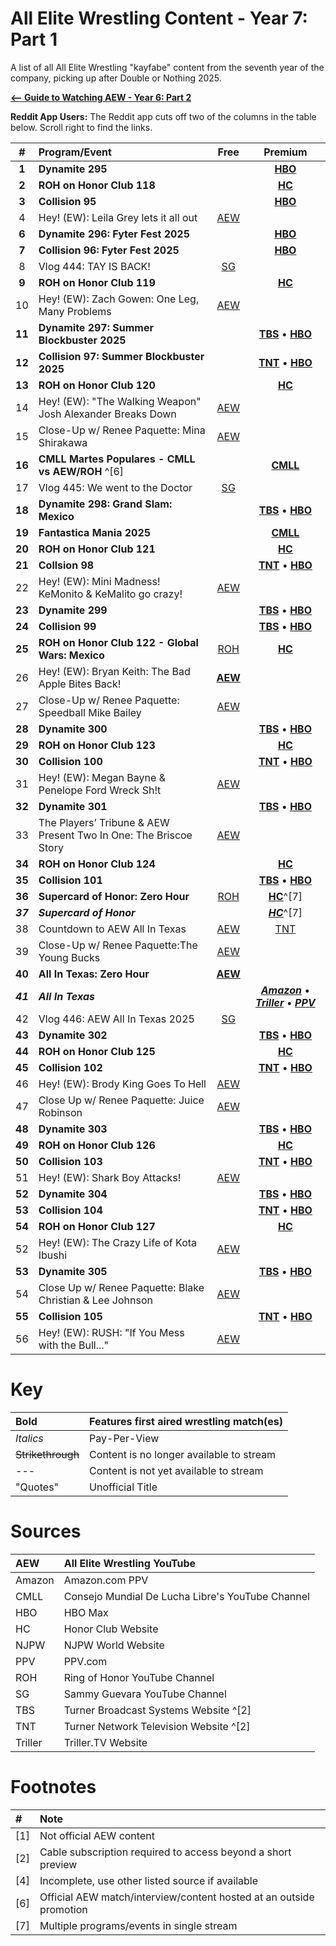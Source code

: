 # All Elite Wrestling Content - Year 7: Part 1

A list of all All Elite Wrestling "kayfabe" content from the seventh year of the company, picking up after Double or Nothing 2025.

[**<-- Guide to Watching AEW - Year 6: Part 2**](https://redd.it/1jghmgl)

**Reddit App Users:** The Reddit app cuts off two of the columns in the table below. Scroll right to find the links.

|**#**|**Program/Event**|**Free**|**Premium**|
|:-:|:--|:-:|:-:|
|**1**|**Dynamite 295**||[**HBO**](https://play.max.com/video/watch/dcdef34c-9b9b-4e20-8ba8-3e7d64de3842/6c015411-f608-439a-a428-3f317220e188)|
|**2**|**ROH on Honor Club 118**||[**HC**](https://www.watchroh.com/player/28704/stream)|
|**3**|**Collision 95**||[**HBO**](https://play.max.com/video/watch/df73a1c7-f7a5-499d-a880-156e7cb7fc46/db38d690-a1d2-49a0-9ecc-7e8180416905)|
|4|Hey! (EW): Leila Grey lets it all out|[AEW](http://youtu.be/9WvUkl1M4U0)||
|**6**|**Dynamite 296: Fyter Fest 2025**||[**HBO**](https://play.max.com/video/watch/800345bf-b1e2-4f75-9929-eb825a3c514a/e325ea9d-8509-44ff-aa2a-4450d8f1ab5a)|
|**7**|**Collision 96: Fyter Fest 2025**||[**HBO**](https://play.max.com/video/watch/e242a83d-ff56-4539-90b1-53787e18a838/391a3949-d377-453e-83fd-9c0a12d6794a36)|
|8|Vlog 444: TAY IS BACK!|[SG](http://youtu.be/RiqREEws3WY)
|**9**|**ROH on Honor Club 119**||[**HC**](https://www.watchroh.com/player/28705/stream)|
|10|Hey! (EW): Zach Gowen: One Leg, Many Problems|[AEW](http://youtu.be/FJIKcAHhZe4)|
|**11**|**Dynamite 297: Summer Blockbuster 2025**||[**TBS**](https://www.tbs.com/shows/all-elite-wrestling-dynamite/season-7/episode-24/dynamite-summer-blockbuster-2025) • [**HBO**](https://play.max.com/video/watch/386cc999-07db-4023-8b62-0ca5e588bd81/0243131e-af51-4693-9b2f-bc408f7cc04a)|
|**12**|**Collision 97: Summer Blockbuster 2025**||[**TNT**](https://www.tntdrama.com/shows/all-elite-wrestling-collision/season-3/episode-25/collision-summer-blockbuster-2025) • [**HBO**](https://play.max.com/video/watch/5d8fe854-2711-4a4e-bb08-96b9155316a6/07e77ad6-42a9-478b-9168-17ac66b5536c)|
|**13**|**ROH on Honor Club 120**||[**HC**](https://www.watchroh.com/player/28706/stream)|
|14|Hey! (EW): "The Walking Weapon" Josh Alexander Breaks Down|[AEW](http://youtu.be/ozCIZrCnE1U)|
|15|Close-Up w/ Renee Paquette: Mina Shirakawa|[AEW](http://youtu.be/T48vL1eXaWA)||
|**16**|**CMLL Martes Populares - CMLL vs AEW/ROH** ^[6]||[**CMLL**](http://youtu.be/B-TQoUjp0ic)|
|17|Vlog 445: We went to the Doctor|[SG](http://youtu.be/vHuPIclUHoU)
|**18**|**Dynamite 298: Grand Slam: Mexico**||[**TBS**](https://www.tbs.com/shows/all-elite-wrestling-dynamite/season-7/episode-25/grand-slam-mexico) • [**HBO**](https://play.max.com/video/watch/5c6a90fd-2adc-41d0-aaf4-ec891eff9a89/bdac6178-4ba9-4c78-8ec8-8310da4328ca)|
|**19**|**Fantastica Mania 2025**||[**CMLL**](http://youtu.be/-YZORgItb7w)|
|**20**|**ROH on Honor Club 121**||[**HC**](https://www.watchroh.com/player/28707/stream)|
|**21**|**Collsion 98**||[**TNT**](https://www.tntdrama.com/shows/all-elite-wrestling-collision/season-3/episode-26/june-21-2025) • [**HBO**](https://play.hbomax.com/video/watch/61f65daa-38be-43e0-91e2-0bb685bf69a3/dfd46d11-5773-4af5-b70b-cd367ac3bbfd)|
|22|Hey! (EW): Mini Madness! KeMonito & KeMalito go crazy!|[AEW](http://youtu.be/FIa0g5c1QXw)||
|**23**|**Dynamite 299**||[**TBS**](https://www.tbs.com/shows/all-elite-wrestling-dynamite/season-7/episode-26/june-25-2025) • [**HBO**](https://play.hbomax.com/video/watch/e95ede6e-e90c-4ae0-9f39-8fdc602b08f8/c92a2deb-4cb5-45e2-b397-59aa951bba45)|
|**24**|**Collision 99**||[**TBS**](https://www.tntdrama.com/shows/all-elite-wrestling-collision/season-3/episode-27/june-26-2025) • [**HBO**](https://play.hbomax.com/video/watch/88e6ce80-30e5-4714-a9b3-afc990033686/3fa908a9-a5a2-454c-a9c1-3caa51d901f5)|
|**25**|**ROH on Honor Club 122 - Global Wars: Mexico**|[ROH](http://youtu.be/nl8KX6AixjU)|[**HC**](https://www.watchroh.com/player/28711/stream)|
|26|Hey! (EW): Bryan Keith: The Bad Apple Bites Back!|[**AEW**](http://youtu.be/1Fg3hjtlHFQ)
|27|Close-Up w/ Renee Paquette: Speedball Mike Bailey|[AEW](http://youtu.be/NoulLMejYRs)
|**28**|**Dynamite 300**||[**TBS**](https://www.tbs.com/shows/all-elite-wrestling-dynamite/season-7/episode-27/july-2-2025) • [**HBO**](https://play.hbomax.com/video/watch/5a07db65-3c82-44d0-a630-bad053cf88a5/b2e876b5-fde9-4632-9643-75b3bfac3d24)
|**29**|**ROH on Honor Club 123**||[**HC**](https://www.watchroh.com/player/28716/stream)
|**30**|**Collision 100**||[**TNT**](https://www.tntdrama.com/shows/all-elite-wrestling-collision/season-3/episode-28/july-5-2025) • [**HBO**](https://play.hbomax.com/video/watch/77b4ca1c-9bd2-46e8-975f-3914e7b14365/11ce8689-a8d1-49e1-988e-6bba4c22c0ff)
|31|Hey! (EW): Megan Bayne & Penelope Ford Wreck Sh!t|[AEW](http://youtu.be/X0HmwQRnH7s)
|**32**|**Dynamite 301**||[**TBS**](https://www.tbs.com/shows/all-elite-wrestling-dynamite/season-7/episode-28/july-9-2025) • [**HBO**](https://play.hbomax.com/video/watch/78c75bc9-ca1b-4cdd-82b3-10e00dd22a65/6126dbe8-4a66-4bd0-9324-6c155cd7de4c)|
|33|The Players’ Tribune & AEW Present Two In One: The Briscoe Story|[AEW](http://youtu.be/QAOE_DYMRD4)
|**34**|**ROH on Honor Club 124**||[**HC**](https://www.watchroh.com/player/28719/stream)|
|**35**|**Collision 101**||[**TBS**](https://www.tntdrama.com/shows/all-elite-wrestling-collision/season-3/episode-29/collision-7102025) • [**HBO**](https://play.hbomax.com/video/watch/2b9bfd80-0737-4e74-9cae-caf0eaadf64d/e50d8bfc-72ad-4f9e-a89a-047427f816bb)|
|**36**|**Supercard of Honor: Zero Hour**|[ROH](http://youtu.be/PH3GSxNuKxU)|[**HC**](https://www.watchroh.com/player/28720/stream)^[7]
|***37***|***Supercard of Honor***||[***HC***](https://www.watchroh.com/player/28720/stream)^[7]
|38|Countdown to AEW All In Texas|[AEW](http://youtu.be/HYCSQGuVBrA)|[TNT](https://www.tntdrama.com/shows/all-elite-wrestling-collision/season-3/countdown-to-all-in-2025)|
|39|Close-Up w/ Renee Paquette:The Young Bucks|[AEW](http://youtu.be/UMh1f2xBDjk)
|**40**|**All In Texas: Zero Hour**|[**AEW**](http://youtu.be/dRblKqc0J6o)
|***41***|***All In Texas***||[***Amazon***](https://www.amazon.com/AEW-All-In-Texas/dp/B0F7TR3TWS) • [***Triller***](https://www.trillertv.com/watch/aew-all-in-texas-2025/2phas/) • [***PPV***](https://www.ppv.com/event/ec9fcf2b-06a3-4d7c-9433-783840f0be8d)|
|42|Vlog 446: AEW All In Texas 2025|[SG](http://youtu.be/zN6eJxhsJic)
|**43**|**Dynamite 302**||[**TBS**](https://www.tbs.com/shows/all-elite-wrestling-dynamite/season-7/episode-29/july-16-2025) • [**HBO**](https://play.hbomax.com/video/watch/60f21c5f-4d6b-4806-9e76-bdd3ad78eedb/59800865-8ce8-4377-8b71-1d75e355967b)|
|**44**|**ROH on Honor Club 125**||[**HC**](https://www.watchroh.com/player/28722/stream)
|**45**|**Collision 102**||[**TNT**](https://www.tntdrama.com/shows/all-elite-wrestling-collision/season-3/episode-30/july-19-2025) • [**HBO**](https://play.hbomax.com/video/watch/f0c33857-86c2-472b-8730-01fd647205c2/0dbf3e24-952a-493b-8cf3-737aa14adfd6)|
|46|Hey! (EW): Brody King Goes To Hell|[AEW](http://youtu.be/wsIyJkG9Rhc)
|47|Close Up w/ Renee Paquette: Juice Robinson|[AEW](http://youtu.be/U2EFDYAO-Vk)
|**48**|**Dynamite 303**||[**TBS**](https://www.tbs.com/shows/all-elite-wrestling-dynamite/season-7/episode-30/july-23-2025) • [**HBO**](https://play.hbomax.com/video/watch/01cc6cb6-6ff8-4bdd-ab81-5679c6838d55/23aaefd7-7e8d-4cb6-b648-7d5a49bb6e5e)
|**49**|**ROH on Honor Club 126**||[**HC**](https://www.watchroh.com/player/28723/stream)
|**50**|**Collision 103**||[**TNT**](https://www.tntdrama.com/shows/all-elite-wrestling-collision/season-3/episode-31/july-26-2025) • [**HBO**](https://play.hbomax.com/video/watch/2c00780c-7bda-4780-80f1-861f82f3d79e/e27238ee-8b32-419b-9697-fca5365eb77c)
|51|Hey! (EW): Shark Boy Attacks!|[AEW](http://youtu.be/W_Y4HE6hje4)
|**52**|**Dynamite 304**||[**TBS**](https://www.tbs.com/shows/all-elite-wrestling-dynamite/season-7/episode-31/july-30-2025) • [**HBO**](https://play.hbomax.com/video/watch/515acda5-08b6-4bdc-a98d-5bdd5e7eac12/96ae1107-b320-4350-9a68-34f2c6072e2c)|
|**53**|**Collision 104**||[**TNT**](https://www.tntdrama.com/shows/all-elite-wrestling-collision/season-3/episode-32/july-31-2025) • [**HBO**](https://play.hbomax.com/video/watch/83e79f18-e243-400a-9eea-9830faf2d8d3/ba548641-5e3e-4fb2-88c3-2a4e4f5e3b09)|
|**54**|**ROH on Honor Club 127**||[**HC**](https://www.watchroh.com/player/28724/stream)
|52|Hey! (EW): The Crazy Life of Kota Ibushi|[AEW](http://youtu.be/b6E2GW7Gdt0)
|**53**|**Dynamite 305**||[**TBS**](https://www.tbs.com/shows/all-elite-wrestling-dynamite/season-7/episode-32/august-6-2025) • [**HBO**](https://play.hbomax.com/event/a71b0581-a471-5937-98bc-0c56413ad8b7)|
|54|Close Up w/ Renee Paquette: Blake Christian & Lee Johnson|[AEW](http://youtu.be/z4FwvJ3G_nY)||
|**55**|**Collision 105**||[**TNT**](https://www.tntdrama.com/shows/all-elite-wrestling-collision/season-3/episode-33/august-9-2025) • [**HBO**](https://play.hbomax.com/event/d2af961c-0d9c-5eb7-baa3-6014c1a789a4)|
|56|Hey! (EW): RUSH: "If You Mess with the Bull..."|[AEW](http://youtu.be/vVC5VbLw0-0)||

# Key

|**Bold**|Features first aired wrestling match(es)|
|:-|:-|
|*Italics*|Pay-Per-View|
|~~Strikethrough~~|Content is no longer available to stream|
|---|Content is not yet available to stream|
|"Quotes"|Unofficial Title|

# Sources

|AEW|All Elite Wrestling YouTube|
|:-|:-|
|Amazon|Amazon.com PPV|
|CMLL|Consejo Mundial De Lucha Libre's YouTube Channel|
|HBO|HBO Max|
|HC|Honor Club Website|
|NJPW|NJPW World Website|
|PPV|PPV.com|
|ROH|Ring of Honor YouTube Channel|
|SG|Sammy Guevara YouTube Channel|
|TBS|Turner Broadcast Systems Website ^[2]|
|TNT|Turner Network Television Website ^[2]|
|Triller|Triller.TV Website|

# Footnotes

|#|Note|
|:-|:-|
|\[1\]|Not official AEW content|
|\[2\]|Cable subscription required to access beyond a short preview|
|\[4\]|Incomplete, use other listed source if available|
|\[6\]|Official AEW match/interview/content hosted at an outside promotion|
|\[7\]|Multiple programs/events in single stream|